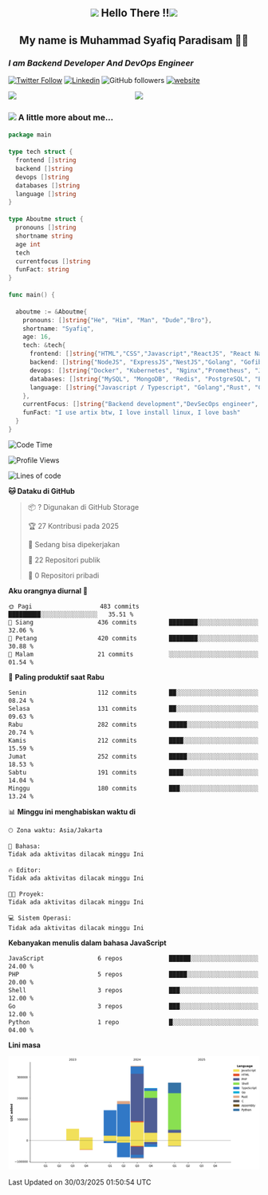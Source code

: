 <h2 align="center"><img src="https://camo.githubusercontent.com/ee9d678a838fdc800a7b1449bae75552c13bfa5afeb275eb6b315e02499c8ba0/68747470733a2f2f656d6f6a69732e736c61636b6d6f6a69732e636f6d2f656d6f6a69732f696d616765732f313533313834393433302f343234362f626c6f622d73756e676c61737365732e6769663f31353331383439343330" width="40"/>
Hello There !!<img src="https://media.giphy.com/media/12oufCB0MyZ1Go/giphy.gif" width="50"></h2>

<h2 align="center">My name is Muhammad Syafiq Paradisam 👋👋</h2>

<h3><em>I am Backend Developer And DevOps Engineer 
</em></h3>

[![Twitter Follow](https://img.shields.io/twitter/follow/misteranmol?label=Follow)](https://x.com/FikkzOutfit)
[![Linkedin](https://img.shields.io/badge/-anmol-blue?style=flat-square&logo=Linkedin&logoColor=white&link=https://www.linkedin.com/in/syafiq-paradisam/)](https://id.linkedin.com/in/syafiq-paradisam-b72749258 )
![GitHub followers](https://img.shields.io/github/followers/syafiqparadisam?label=Follower&style=social)
[![website](https://img.shields.io/badge/Website-46a2f1.svg?&style=flat-square&logo=Google-Chrome&logoColor=white&link=https://anmolsingh.me/)](https://syafiq-paradisam.my.id)

<img align="right" src="https://external-preview.redd.it/76KI_ztaLr9QvFD3AEtHDIHksWlHp4BXjFEGYdp3ZW0.png?width=640&crop=smart&auto=webp&s=5ead39238a51263833b7684888ec8a3254455609" width="250"/>

<img src="https://dwglogo.com/wp-content/uploads/2017/08/go_speed_of_light.png" width="300"/>

### <img src="https://media.giphy.com/media/VgCDAzcKvsR6OM0uWg/giphy.gif" width="50"> A little more about me...


```go
package main

type tech struct {
  frontend []string
  backend []string
  devops []string
  databases []string
  language []string
}

type Aboutme struct {
  pronouns []string
  shortname string
  age int
  tech
  currentfocus []string
  funFact: string
}

func main() {

  aboutme := &Aboutme{
    pronouns: []string{"He", "Him", "Man", "Dude","Bro"},
    shortname: "Syafiq",
    age: 16,
    tech: &tech{
      frontend: []string{"HTML","CSS","Javascript","ReactJS", "React Native"},
      backend: []string{"NodeJS", "ExpressJS","NestJS","Golang", "Gofiber", "Actixweb"},
      devops: []string{"Docker", "Kubernetes", "Nginx","Prometheus", "Jaeger", "Grafana", "Linux", "CI / CD"},
      databases: []string{"MySQL", "MongoDB", "Redis", "PostgreSQL", "Elastic search"},
      language: []string{"Javascript / Typescript", "Golang","Rust", "C"}
    },
    currentFocus: []string{"Backend development","DevSecOps engineer", "Linuxer"},
    funFact: "I use artix btw, I love install linux, I love bash"
  }
}

```

<!--START_SECTION:waka-->
![Code Time](http://img.shields.io/badge/Code%20Time-304%20hrs%204%20mins-blue)

![Profile Views](http://img.shields.io/badge/Profil%20dilihat-0-blue)

![Lines of code](https://img.shields.io/badge/Sejak%20Hello%20World%20aku%20telah%20menulis-1.3%20million%20baris%20kode-blue)

**🐱 Dataku di GitHub** 

> 📦 ? Digunakan di GitHub Storage 
 > 
> 🏆 27 Kontribusi pada 2025
 > 
> 💼 Sedang bisa dipekerjakan
 > 
> 📜 22 Repositori publik 
 > 
> 🔑 0 Repositori pribadi 
 > 
**Aku orangnya diurnal 🐤** 

```text
🌞 Pagi                   483 commits         █████████░░░░░░░░░░░░░░░░   35.51 % 
🌆 Siang                  436 commits         ████████░░░░░░░░░░░░░░░░░   32.06 % 
🌃 Petang                 420 commits         ████████░░░░░░░░░░░░░░░░░   30.88 % 
🌙 Malam                  21 commits          ░░░░░░░░░░░░░░░░░░░░░░░░░   01.54 % 
```
📅 **Paling produktif saat Rabu** 

```text
Senin                    112 commits         ██░░░░░░░░░░░░░░░░░░░░░░░   08.24 % 
Selasa                   131 commits         ██░░░░░░░░░░░░░░░░░░░░░░░   09.63 % 
Rabu                     282 commits         █████░░░░░░░░░░░░░░░░░░░░   20.74 % 
Kamis                    212 commits         ████░░░░░░░░░░░░░░░░░░░░░   15.59 % 
Jumat                    252 commits         █████░░░░░░░░░░░░░░░░░░░░   18.53 % 
Sabtu                    191 commits         ████░░░░░░░░░░░░░░░░░░░░░   14.04 % 
Minggu                   180 commits         ███░░░░░░░░░░░░░░░░░░░░░░   13.24 % 
```


📊 **Minggu ini menghabiskan waktu di** 

```text
🕑︎ Zona waktu: Asia/Jakarta

💬 Bahasa: 
Tidak ada aktivitas dilacak minggu Ini

🔥 Editor: 
Tidak ada aktivitas dilacak minggu Ini

🐱‍💻 Proyek: 
Tidak ada aktivitas dilacak minggu Ini

💻 Sistem Operasi: 
Tidak ada aktivitas dilacak minggu Ini
```

**Kebanyakan menulis dalam bahasa JavaScript** 

```text
JavaScript               6 repos             ██████░░░░░░░░░░░░░░░░░░░   24.00 % 
PHP                      5 repos             █████░░░░░░░░░░░░░░░░░░░░   20.00 % 
Shell                    3 repos             ███░░░░░░░░░░░░░░░░░░░░░░   12.00 % 
Go                       3 repos             ███░░░░░░░░░░░░░░░░░░░░░░   12.00 % 
Python                   1 repo              █░░░░░░░░░░░░░░░░░░░░░░░░   04.00 % 
```



**Lini masa**

![Lines of Code chart](https://raw.githubusercontent.com/syafiqparadisam/syafiqparadisam/master/assets/bar_graph.png)


 Last Updated on 30/03/2025 01:50:54 UTC
<!--END_SECTION:waka-->
